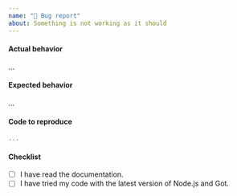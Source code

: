 ```yaml
---
name: "🐞 Bug report"
about: Something is not working as it should
---
```


#### Actual behavior

...

#### Expected behavior

...

#### Code to reproduce

```js
...
```

#### Checklist

- [ ] I have read the documentation.
- [ ] I have tried my code with the latest version of Node.js and Got.
